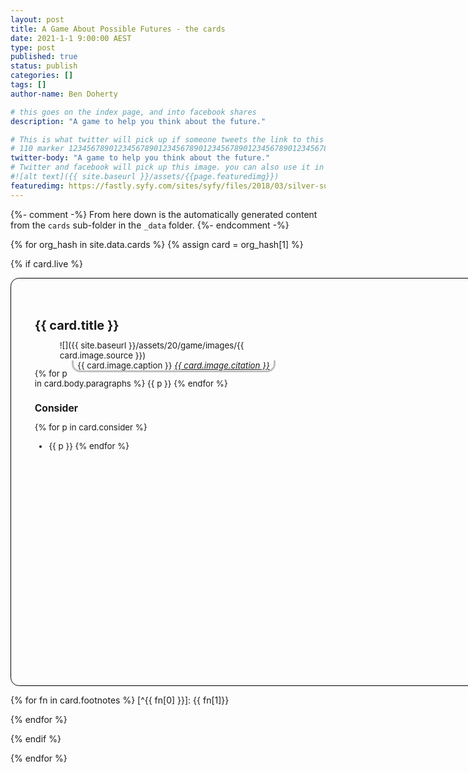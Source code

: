 ```yaml
---
layout: post
title: A Game About Possible Futures - the cards
date: 2021-1-1 9:00:00 AEST
type: post
published: true
status: publish
categories: []
tags: []
author-name: Ben Doherty

# this goes on the index page, and into facebook shares
description: "A game to help you think about the future."

# This is what twitter will pick up if someone tweets the link to this page
# 110 marker 1234567890123456789012345678901234567890123456789012345678901234567890123456789012345678901234567890123456789
twitter-body: "A game to help you think about the future."
# Twitter and facebook will pick up this image. you can also use it in a post with: -
#![alt text]({{ site.baseurl }}/assets/{{page.featuredimg}})
featuredimg: https://fastly.syfy.com/sites/syfy/files/2018/03/silver-surfer.jpg
---
```


<style>
  @import url('https://fonts.googleapis.com/css2?family=Monoton&display=swap');
  a {
    overflow-wrap: break-word;
  }
  /* body {
    background-color: beige !important;
  }  */

  figcaption {
      float: right;
      border-radius: 0 0 1em 1em;
      border: silver solid;
      border-top: none;
      padding: 0 0.5em;
  }
  figcaption p {
    margin-bottom: 3px;
  }
  .card figure, .card figure p {
    margin-bottom: 0;
  }
  .card h2 {
    line-height: 1;
  }
  .toc {
    column-width: 12em;
    font-size: 70%;
  }
  li img {
      height: 5em;
    }
  @media screen {
    .to-print {
      display: none;
    }
    section.card{
      width: 9in;
      border: 1px solid black;
      border-radius: 1em;
      padding: 10mm;
      font-size: 10pt;
      height: 6in;
      column-count: 2;
      column-fill: auto;
      margin-bottom: 1em;
    }
    section h2,
    section h3 {
      margin-bottom: 0;
    }
    article.post section blockquote {
      font-size: 80%;
      width: 100%;
      padding-left: 0.5em;
    }
    
  }
  @media print {
    /* html, body {
      height: 210mm !important;
      width: 297mm !important;
    } */
    @page {
      /* size: 148mm 210mm !important; */
      size: A5 landscape !important;
      margin-bottom: 0;
      margin-left: 0;
      margin-right: 0;
      margin-top: 0;
    }
    iframe,
    header {
      display: none; 
    }
    .post-content {
      column-count: 1 !important;
    }
    section {
      background-color: white;
      break-inside: avoid;
      column-count: 2;
      display: inline-block;
      outline: 1px solid;
      padding: 1cm 1.5cm 1cm 1cm;
      page-break-before: always;
      vertical-align: bottom;
      height: 148mm;
      width:  210mm;
      position: relative;
    }
    section::before {
      position: absolute;
      transform: rotate(90deg);
      font-size: 200%;
      font-family: 'Monoton', cursive;
    }
    section.technology::before {
      content: "Technology 🤖";
      right: -90px;
      top: 140px;
    }
    section.trend::before {
      content: "Trend 📈";
      right: -38px;
      top: 75px;
    }
    section.social::before {
      content: "Social 🫂";
      right: -39px;
      top: 77px;
    }
    section.nature::before {
      content: "Nature 🌳";
      right: -43px;
      top: 90px;
    }
    section h1 {
      text-align: center;
    }
    article.post h2 {
      margin-top: 0;
      border: none;
    }
    figure p {
      text-align: center;
    }
    article.post figure img {
      max-height: 55mm;
      width: unset;
      max-width: 100%;
    }
    h3 {
      break-after: avoid;
      /* This isn't actually implemented yet,
      but one day it'll make the headers look nice */
    }
    article.post li {
      margin-bottom: 0.2em;
    }
    .footnotes {
      border-top: none;
      column-count: 2;
      padding: 1cm;
      page-break-before: always;
    }
    section td {
      text-align: center;
    }

  }
</style>

{%- comment -%}
From here down is the automatically generated content from the `cards`
sub-folder in the `_data` folder.
{%- endcomment -%}

{% for org_hash in site.data.cards %}
{% assign card = org_hash[1] %}

{% if card.live %}

<section class="card {{ card.card_type }}">

## {{ card.title }}

<figure>
![]({{ site.baseurl }}/assets/20/game/images/{{ card.image.source }})
<figcaption>{{ card.image.caption }} <a href="{{ card.image.link }}"><cite>{{ card.image.citation }}</cite></a>
</figcaption>
</figure>

{% for p in card.body.paragraphs %}
{{ p }}
{% endfor %}

### Consider

{% for p in card.consider %}

-   {{ p }}
{% endfor %}
</section>

{% for fn in card.footnotes %}
[^{{ fn[0] }}]: {{ fn[1]}}

{% endfor %}

{% endif %}

{% endfor %}
